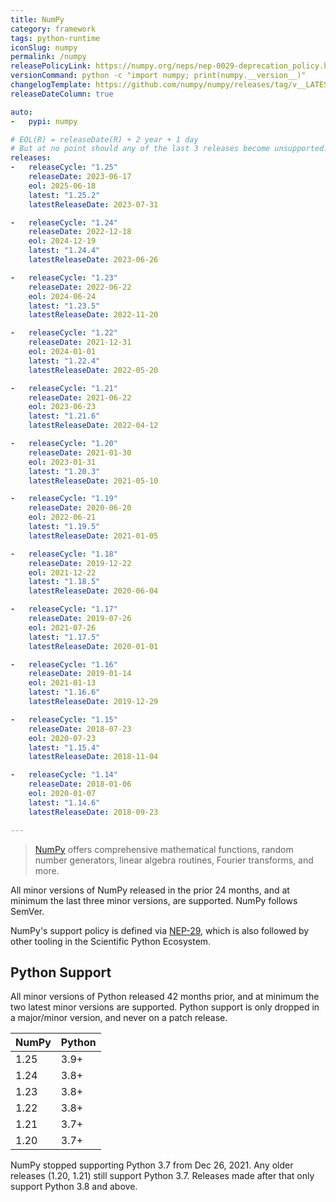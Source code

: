 ```yaml
---
title: NumPy
category: framework
tags: python-runtime
iconSlug: numpy
permalink: /numpy
releasePolicyLink: https://numpy.org/neps/nep-0029-deprecation_policy.html
versionCommand: python -c "import numpy; print(numpy.__version__)"
changelogTemplate: https://github.com/numpy/numpy/releases/tag/v__LATEST__
releaseDateColumn: true

auto:
-   pypi: numpy

# EOL(R) = releaseDate(R) + 2 year + 1 day
# But at no point should any of the last 3 releases become unsupported.
releases:
-   releaseCycle: "1.25"
    releaseDate: 2023-06-17
    eol: 2025-06-18
    latest: "1.25.2"
    latestReleaseDate: 2023-07-31

-   releaseCycle: "1.24"
    releaseDate: 2022-12-18
    eol: 2024-12-19
    latest: "1.24.4"
    latestReleaseDate: 2023-06-26

-   releaseCycle: "1.23"
    releaseDate: 2022-06-22
    eol: 2024-06-24
    latest: "1.23.5"
    latestReleaseDate: 2022-11-20

-   releaseCycle: "1.22"
    releaseDate: 2021-12-31
    eol: 2024-01-01
    latest: "1.22.4"
    latestReleaseDate: 2022-05-20

-   releaseCycle: "1.21"
    releaseDate: 2021-06-22
    eol: 2023-06-23
    latest: "1.21.6"
    latestReleaseDate: 2022-04-12

-   releaseCycle: "1.20"
    releaseDate: 2021-01-30
    eol: 2023-01-31
    latest: "1.20.3"
    latestReleaseDate: 2021-05-10

-   releaseCycle: "1.19"
    releaseDate: 2020-06-20
    eol: 2022-06-21
    latest: "1.19.5"
    latestReleaseDate: 2021-01-05

-   releaseCycle: "1.18"
    releaseDate: 2019-12-22
    eol: 2021-12-22
    latest: "1.18.5"
    latestReleaseDate: 2020-06-04

-   releaseCycle: "1.17"
    releaseDate: 2019-07-26
    eol: 2021-07-26
    latest: "1.17.5"
    latestReleaseDate: 2020-01-01

-   releaseCycle: "1.16"
    releaseDate: 2019-01-14
    eol: 2021-01-13
    latest: "1.16.6"
    latestReleaseDate: 2019-12-29

-   releaseCycle: "1.15"
    releaseDate: 2018-07-23
    eol: 2020-07-23
    latest: "1.15.4"
    latestReleaseDate: 2018-11-04

-   releaseCycle: "1.14"
    releaseDate: 2018-01-06
    eol: 2020-01-07
    latest: "1.14.6"
    latestReleaseDate: 2018-09-23

---
```


> [NumPy](https://numpy.org/) offers comprehensive mathematical functions, random number generators,
> linear algebra routines, Fourier transforms, and more.

All minor versions of NumPy released in the prior 24 months, and at minimum the last three minor
versions, are supported. NumPy follows SemVer.

NumPy's support policy is defined via [NEP-29](https://numpy.org/neps/nep-0029-deprecation_policy.html),
which is also followed by other tooling in the Scientific Python Ecosystem.

## Python Support

All minor versions of Python released 42 months prior, and at minimum the two latest minor versions
are supported. Python support is only dropped in a major/minor version, and never on a patch release.

| NumPy | Python |
|-------|--------|
| 1.25  | 3.9+   |
| 1.24  | 3.8+   |
| 1.23  | 3.8+   |
| 1.22  | 3.8+   |
| 1.21  | 3.7+   |
| 1.20  | 3.7+   |

NumPy stopped supporting Python 3.7 from Dec 26, 2021. Any older releases (1.20, 1.21) still support
Python 3.7. Releases made after that only support Python 3.8 and above.
